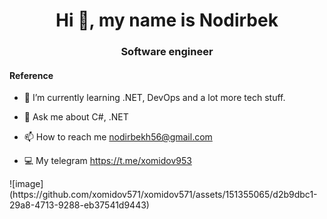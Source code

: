 <h1 align="center">Hi 👋, my name is Nodirbek</h1>
<h3 align="center"> Software engineer </h3>
<h4 align="left"> Reference </h4>

- 🌱 I’m currently learning .NET, DevOps and a lot more tech stuff.

- 💬 Ask me about C#, .NET

- 📫 How to reach me nodirbekh56@gmail.com

- 💻 My telegram https://t.me/xomidov953

<!---
xomidov571/xomidov571 is a ✨ special ✨ repository because its `README.md` (this file) appears on your GitHub profile.
You can click the Preview link to take a look at your changes.
--->![image](https://github.com/xomidov571/xomidov571/assets/151355065/d2b9dbc1-29a8-4713-9288-eb37541d9443)
